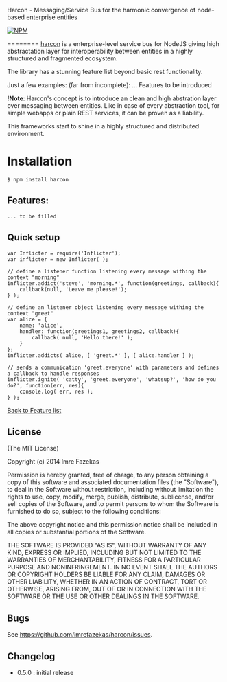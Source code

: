 Harcon - Messaging/Service Bus for the harmonic convergence of node-based enterprise entities

[![NPM](https://nodei.co/npm/harcon.png)](https://nodei.co/npm/harcon/)


========
[harcon](https://github.com/imrefazekas/harcon) is a enterprise-level service bus for NodeJS giving high abstractation layer for interoperability between entities in a highly structured and fragmented ecosystem.

The library has a stunning feature list beyond basic rest functionality.


Just a few examples: (far from incomplete):
	... Features to be introduced


__!Note__: Harcon's concept is to introduce an clean and high abstration layer over messaging between entities. Like in case of every abstraction tool, for simple webapps or plain REST services, it can be proven as a liability.

This frameworks start to shine in a highly structured and distributed environment.


# Installation

	$ npm install harcon

## Features:

	... to be filled

## Quick setup

	var Inflicter = require('Inflicter');
	var inflicter = new Inflicter( );

	// define a listener function listening every message withing the context "morning"
	inflicter.addict('steve', 'morning.*', function(greetings, callback){
		callback(null, 'Leave me please!');
	} );

	// define an listener object listening every message withing the context "greet"
	var alice = {
		name: 'alice',
		handler: function(greetings1, greetings2, callback){
			callback( null, 'Hello there!' );
		}
	};
	inflicter.addicts( alice, [ 'greet.*' ], [ alice.handler ] );

	// sends a communication 'greet.everyone' with parameters and defines a callback to handle responses
	inflicter.ignite( 'catty', 'greet.everyone', 'whatsup?', 'how do you do?', function(err, res){
		console.log( err, res );
	} );

[Back to Feature list](#features)


## License

(The MIT License)

Copyright (c) 2014 Imre Fazekas

Permission is hereby granted, free of charge, to any person obtaining a copy of
this software and associated documentation files (the "Software"), to deal in
the Software without restriction, including without limitation the rights to
use, copy, modify, merge, publish, distribute, sublicense, and/or sell copies of
the Software, and to permit persons to whom the Software is furnished to do so,
subject to the following conditions:

The above copyright notice and this permission notice shall be included in all
copies or substantial portions of the Software.

THE SOFTWARE IS PROVIDED "AS IS", WITHOUT WARRANTY OF ANY KIND, EXPRESS OR
IMPLIED, INCLUDING BUT NOT LIMITED TO THE WARRANTIES OF MERCHANTABILITY, FITNESS
FOR A PARTICULAR PURPOSE AND NONINFRINGEMENT. IN NO EVENT SHALL THE AUTHORS OR
COPYRIGHT HOLDERS BE LIABLE FOR ANY CLAIM, DAMAGES OR OTHER LIABILITY, WHETHER
IN AN ACTION OF CONTRACT, TORT OR OTHERWISE, ARISING FROM, OUT OF OR IN
CONNECTION WITH THE SOFTWARE OR THE USE OR OTHER DEALINGS IN THE SOFTWARE.


## Bugs

See <https://github.com/imrefazekas/harcon/issues>.


## Changelog

- 0.5.0 : initial release
